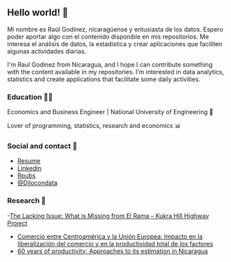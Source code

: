 
## Hello world! 👋

Mi nombre es Raúl Godínez, nicaragüense y entusiasta de los datos. Espero poder aportar algo con el contenido disponible en mis repositorios. Me interesa el análisis de datos, la estadística y crear aplicaciones que faciliten algunas actividades diarias.

I'm Raul Godinez from Nicaragua, and I hope I can contribute something with the content available in my repositories. I’m interested in data analytics, statistics and create applications that facilitate some daily activities.

### Education 👨‍🎓

Economics and Business Engineer | National University of Engineering 🔰

Lover of programming, statistics, research and economics 📊

### Social and contact 📨 

- [Resume](https://drive.google.com/file/d/1na5UYYA7fTNJELuDFwj1KYXTL3NhAEYV/view?usp=sharing) 
- [Linkedin](https://www.linkedin.com/in/raul-godinez-87b984102/)
- [Rpubs](https://rpubs.com/Raul_GB)
- [@Dilocondata](https://instagram.com/dilocondata?utm_medium=copy_link)

### Research 📄
-[The Lacking Issue: What is Missing from El Rama – Kukra Hill Highway Project](https://mpra.ub.uni-muenchen.de/110284/1/MPRA_paper_110284.pdf)
- [Comercio entre Centroamérica y la Unión Europea: Impacto en la liberalización del comercio y en la productividad total de los factores](https://www.oie.sieca.int/documentos/ver/20211025133241818_Call%20for%20papers_Tercera%20Edici%C3%B3n%202020.pdf)
- [60 years of productivity: Approaches to its estimation in Nicaragua](https://mpra.ub.uni-muenchen.de/104943/1/MPRA_paper_104934.pdf)


<!---
REGBNI/REGBNI is a ✨ special ✨ repository because its `README.md` (this file) appears on your GitHub profile.
You can click the Preview link to take a look at your changes.
--->
